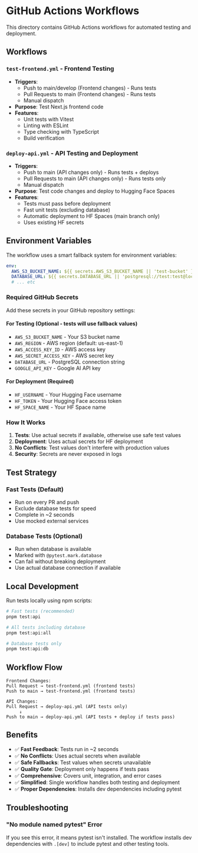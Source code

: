# GitHub Actions Workflows

This directory contains GitHub Actions workflows for automated testing and deployment.

## Workflows

### `test-frontend.yml` - Frontend Testing

- **Triggers**:
  - Push to main/develop (Frontend changes) - Runs tests
  - Pull Requests to main (Frontend changes) - Runs tests
  - Manual dispatch
- **Purpose**: Test Next.js frontend code
- **Features**:
  - Unit tests with Vitest
  - Linting with ESLint
  - Type checking with TypeScript
  - Build verification

### `deploy-api.yml` - API Testing and Deployment

- **Triggers**:
  - Push to main (API changes only) - Runs tests + deploys
  - Pull Requests to main (API changes only) - Runs tests only
  - Manual dispatch
- **Purpose**: Test code changes and deploy to Hugging Face Spaces
- **Features**:
  - Tests must pass before deployment
  - Fast unit tests (excluding database)
  - Automatic deployment to HF Spaces (main branch only)
  - Uses existing HF secrets

## Environment Variables

The workflow uses a smart fallback system for environment variables:

```yaml
env:
  AWS_S3_BUCKET_NAME: ${{ secrets.AWS_S3_BUCKET_NAME || 'test-bucket' }}
  DATABASE_URL: ${{ secrets.DATABASE_URL || 'postgresql://test:test@localhost:5432/test' }}
  # ... etc
```

### Required GitHub Secrets

Add these secrets in your GitHub repository settings:

#### For Testing (Optional - tests will use fallback values)

- `AWS_S3_BUCKET_NAME` - Your S3 bucket name
- `AWS_REGION` - AWS region (default: us-east-1)
- `AWS_ACCESS_KEY_ID` - AWS access key
- `AWS_SECRET_ACCESS_KEY` - AWS secret key
- `DATABASE_URL` - PostgreSQL connection string
- `GOOGLE_API_KEY` - Google AI API key

#### For Deployment (Required)

- `HF_USERNAME` - Your Hugging Face username
- `HF_TOKEN` - Your Hugging Face access token
- `HF_SPACE_NAME` - Your HF Space name

### How It Works

1. **Tests**: Use actual secrets if available, otherwise use safe test values
2. **Deployment**: Uses actual secrets for HF deployment
3. **No Conflicts**: Test values don't interfere with production values
4. **Security**: Secrets are never exposed in logs

## Test Strategy

### Fast Tests (Default)

- Run on every PR and push
- Exclude database tests for speed
- Complete in ~2 seconds
- Use mocked external services

### Database Tests (Optional)

- Run when database is available
- Marked with `@pytest.mark.database`
- Can fail without breaking deployment
- Use actual database connection if available

## Local Development

Run tests locally using npm scripts:

```bash
# Fast tests (recommended)
pnpm test:api

# All tests including database
pnpm test:api:all

# Database tests only
pnpm test:api:db
```

## Workflow Flow

```
Frontend Changes:
Pull Request → test-frontend.yml (frontend tests)
Push to main → test-frontend.yml (frontend tests)

API Changes:
Pull Request → deploy-api.yml (API tests only)
     ↓
Push to main → deploy-api.yml (API tests + deploy if tests pass)
```

## Benefits

- ✅ **Fast Feedback**: Tests run in ~2 seconds
- ✅ **No Conflicts**: Uses actual secrets when available
- ✅ **Safe Fallbacks**: Test values when secrets unavailable
- ✅ **Quality Gate**: Deployment only happens if tests pass
- ✅ **Comprehensive**: Covers unit, integration, and error cases
- ✅ **Simplified**: Single workflow handles both testing and deployment
- ✅ **Proper Dependencies**: Installs dev dependencies including pytest

## Troubleshooting

### "No module named pytest" Error

If you see this error, it means pytest isn't installed. The workflow installs dev dependencies with `.[dev]` to include pytest and other testing tools.
